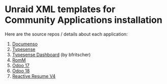 # Unraid XML templates for Community Applications installation

Here are the source repos / details about each application:
1. [Documenso](https://github.com/documenso/documenso)
2. [Typesense](https://github.com/typesense/typesense)
3. [Typesense Dashboard](https://github.com/bfritscher/typesense-dashboard/pkgs/container/typesense-dashboard) (by bfritscher)
4. [RomM](https://github.com/rommapp/romm)
5. [Odoo 17](https://hub.docker.com/_/odoo/)
6. [Odoo 18](https://hub.docker.com/_/odoo/)
7. [Reactive Resume V4](https://github.com/AmruthPillai/Reactive-Resume)
